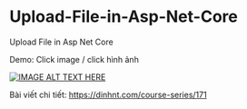 # Upload-File-in-Asp-Net-Core
Upload File in Asp Net Core

Demo: Click image / click hình ảnh

[![IMAGE ALT TEXT HERE](https://img.youtube.com/vi/4LCLDeJGsfk/0.jpg)](https://www.youtube.com/watch?v=4LCLDeJGsfk)

Bài viết chi tiết: https://dinhnt.com/course-series/171
